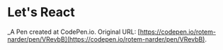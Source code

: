 # Let's React
 _A Pen created at CodePen.io. Original URL: [https://codepen.io/rotem-narder/pen/VRevbB](https://codepen.io/rotem-narder/pen/VRevbB).

 